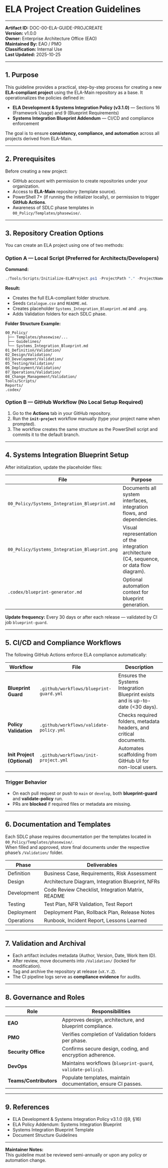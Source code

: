 # ELA Project Creation Guidelines

---
**Artifact ID:** DOC-00-ELA-GUIDE-PROJCREATE  
**Version:** v1.0.0  
**Owner:** Enterprise Architecture Office (EAO)  
**Maintained By:** EAO / PMO  
**Classification:** Internal Use  
**Last Updated:** 2025-10-25  

---

## 1. Purpose

This guideline provides a practical, step-by-step process for creating a new **ELA-compliant project** using the ELA-Main repository as a base. It operationalizes the policies defined in:

- **ELA Development & Systems Integration Policy (v3.1.0)** — Sections 16 (Framework Usage) and 9 (Blueprint Requirements)
- **Systems Integration Blueprint Addendum** — CI/CD and compliance enforcement

The goal is to ensure **consistency, compliance, and automation** across all projects derived from ELA-Main.

---

## 2. Prerequisites

Before creating a new project:

- GitHub account with permission to create repositories under your organization.
- Access to **ELA-Main** repository (template source).
- PowerShell 7+ (if running the initializer locally), or permission to trigger **GitHub Actions**.
- Awareness of SDLC phase templates in `00_Policy/Templates/phasewise/`.

---

## 3. Repository Creation Options

You can create an ELA project using one of two methods:

### Option A — **Local Script (Preferred for Architects/Developers)**

**Command:**
```powershell
./Tools/Scripts/Initialize-ELAProject.ps1 -ProjectPath "." -ProjectName "MyNewProject"
```

**Result:**
- Creates the full ELA-compliant folder structure.
- Seeds `Catalogue.csv` and `README.md`.
- Creates placeholder `Systems_Integration_Blueprint.md` and `.png`.
- Adds Validation folders for each SDLC phase.

**Folder Structure Example:**
```
00_Policy/
 ├── Templates/phasewise/...
 ├── Guidelines/
 └── Systems_Integration_Blueprint.md
01_Definition/Validation/
02_Design/Validation/
03_Development/Validation/
05_Testing/Validation/
06_Deployment/Validation/
07_Operations/Validation/
08_Change_Management/Validation/
Tools/Scripts/
Reports/
.codex/
```

### Option B — **GitHub Workflow (No Local Setup Required)**

1. Go to the **Actions** tab in your GitHub repository.
2. Run the **`init-project`** workflow manually (type your project name when prompted).
3. The workflow creates the same structure as the PowerShell script and commits it to the default branch.

---

## 4. Systems Integration Blueprint Setup

After initialization, update the placeholder files:

| File | Purpose |
|------|----------|
| `00_Policy/Systems_Integration_Blueprint.md` | Documents all system interfaces, integration flows, and dependencies. |
| `00_Policy/Systems_Integration_Blueprint.png` | Visual representation of the integration architecture (C4, sequence, or data flow diagram). |
| `.codex/blueprint-generator.md` | Optional automation context for blueprint generation. |

**Update frequency:** Every 30 days or after each release — validated by CI job `blueprint-guard`.

---

## 5. CI/CD and Compliance Workflows

The following GitHub Actions enforce ELA compliance automatically:

| Workflow | File | Description |
|-----------|------|-------------|
| **Blueprint Guard** | `.github/workflows/blueprint-guard.yml` | Ensures the Systems Integration Blueprint exists and is up-to-date (<30 days). |
| **Policy Validation** | `.github/workflows/validate-policy.yml` | Checks required folders, metadata headers, and critical documents. |
| **Init Project (Optional)** | `.github/workflows/init-project.yml` | Automates scaffolding from GitHub UI for non-local users. |

### Trigger Behavior
- On each pull request or push to `main` or `develop`, both **blueprint-guard** and **validate-policy** run.
- PRs are **blocked** if required files or metadata are missing.

---

## 6. Documentation and Templates

Each SDLC phase requires documentation per the templates located in `00_Policy/Templates/phasewise/`.  
When filled and approved, store final documents under the respective phase’s `/Validation/` folder.

| Phase | Deliverables |
|--------|---------------|
| Definition | Business Case, Requirements, Risk Assessment |
| Design | Architecture Diagram, Integration Blueprint, NFRs |
| Development | Code Review Checklist, Integration Matrix, README |
| Testing | Test Plan, NFR Validation, Test Report |
| Deployment | Deployment Plan, Rollback Plan, Release Notes |
| Operations | Runbook, Incident Report, Lessons Learned |

---

## 7. Validation and Archival

- Each artifact includes metadata (Author, Version, Date, Work Item ID).
- After review, move documents into `/Validation/` (locked for modification).
- Tag and archive the repository at release (`vX.Y.Z`).
- The CI pipeline logs serve as **compliance evidence** for audits.

---

## 8. Governance and Roles

| Role | Responsibilities |
|------|-----------------|
| **EAO** | Approves design, architecture, and blueprint compliance. |
| **PMO** | Verifies completion of Validation folders per phase. |
| **Security Office** | Confirms secure design, coding, and encryption adherence. |
| **DevOps** | Maintains workflows (`blueprint-guard`, `validate-policy`). |
| **Teams/Contributors** | Populate templates, maintain documentation, ensure CI passes. |

---

## 9. References

- ELA Development & Systems Integration Policy v3.1.0 (§9, §16)
- ELA Policy Addendum: Systems Integration Blueprint
- Systems Integration Blueprint Template
- Document Structure Guidelines

---

**Maintainer Notes:**  
This guideline must be reviewed semi-annually or upon any policy or automation change.

